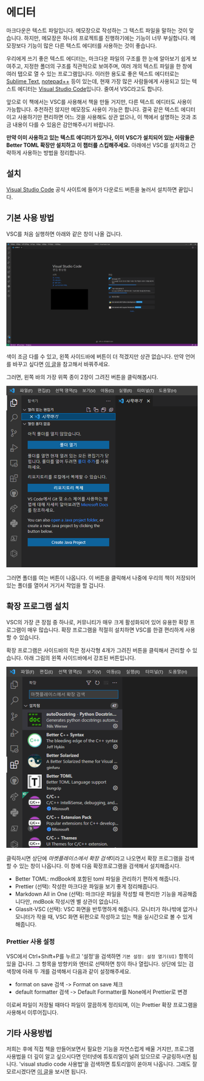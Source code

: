 # 에디터

마크다운은 텍스트 파일입니다. 메모장으로 작성하는 그 텍스트 파일을 말하는 것이 맞습니다. 하지만, 메모장은 하나의 프로젝트를 진행하기에는 기능이 너무 부실합니다. 메모장보다 기능이 많은 다른 텍스트 에디터를 사용하는 것이 좋습니다.

우리에게 쓰기 좋은 텍스트 에디터는, 마크다운 파일의 구조를 한 눈에 알아보기 쉽게 보여주고, 지정한 폴더의 구조를 직관적으로 보여주며, 여러 개의 텍스트 파일을 한 창에 여러 탭으로 열 수 있는 프로그램입니다. 이러한 용도로 좋은 텍스트 에디터로는 [Sublime Text](https://www.sublimetext.com/), [notepad++](https://notepad-plus-plus.org/) 등이 있는데, 현재 가장 많은 사람들에게 사용되고 있는 텍스트 에디터는 [Visual Studio Code](https://code.visualstudio.com/)입니다. 줄여서 VSC라고도 합니다.

앞으로 이 책에서는 VSC를 사용해서 책을 만들 거지만, 다른 텍스트 에디터도 사용이 가능합니다. 추천하진 않지만 메모장도 사용이 가능은 합니다. 결국 같은 텍스트 에디터이고 사용하기만 편리하면 어느 것을 사용해도 상관 없으나, 이 책에서 설명하는 것과 조금 내용이 다를 수 있음은 감안해주시기 바랍니다.

**만약 이미 사용하고 있는 텍스트 에디터가 있거나, 이미 VSC가 설치되어 있는 사람들은 Better TOML 확장만 설치하고 이 챕터를 스킵해주세요.** 아래에선 VSC를 설치하고 간략하게 사용하는 방법을 정리합니다.

## 설치

[Visual Studio Code](https://code.visualstudio.com/) 공식 사이트에 들어가 다운로드 버튼을 눌러서 설치하면 끝입니다.

## 기본 사용 방법

VSC를 처음 실행하면 아래와 같은 창이 나올 겁니다.

<p align="center"> <img src="./01vscode_start.png"> </p>

색이 조금 다를 수 있고, 왼쪽 사이드바에 버튼이 더 적겠지만 상관 없습니다. 만약 언어를 바꾸고 싶다면 [이 글](https://www.lainyzine.com/ko/article/how-to-change-language-setting-in-visual-studio-code/)을 참고해서 바꿔주세요.

그러면, 왼쪽 바의 가장 위쪽 종이 2장이 그려진 버튼을 클릭해봅시다.

<p align="center"> <img src="./02vscode_open_folder.png"> </p>

그러면 폴더를 여는 버튼이 나옵니다. 이 버튼을 클릭해서 나중에 우리의 책이 저장되어 있는 폴더를 열어서 거기서 작업을 할 겁니다.

## 확장 프로그램 설치

VSC의 가장 큰 장점 중 하나로, 커뮤니티가 매우 크게 활성화되어 있어 유용한 확장 프로그램이 매우 많습니다. 확장 프로그램을 적절히 설치하면 VSC를 한결 편리하게 사용할 수 있습니다.

확장 프로그램은 사이드바의 작은 정사각형 4개가 그려진 버튼을 클릭해서 관리할 수 있습니다. 아래 그림의 왼쪽 사이드바에서 강조된 버튼입니다.

<p align="center"> <img src="./03vscode_ext.png"> </p>

클릭하시면 상단에 *마켓플레이스에서 확장 검색*이라고 나오면서 확장 프로그램을 검색할 수 있는 창이 나옵니다. 이 창에 다음 확장프로그램을 검색해서 설치해줍시다.

- Better TOML: mdBook에 포함된 toml 파일을 관리하기 편하게 해줍니다.
- Prettier (선택): 작성한 마크다운 파일을 보기 좋게 정리해줍니다.
- Markdown All in One (선택): 마크다운 파일을 작성할 때 편리한 기능을 제공해줍니다만, mdBook 작성시엔 별 상관이 없습니다.
- GlassIt-VSC (선택): VSC 화면을 반투명하게 해줍니다. 모니터가 하나밖에 없거나 모니터가 작을 때, VSC 화면 뒤편으로 작성하고 있는 책을 실시간으로 볼 수 있게 해줍니다.

### Prettier 사용 설정

VSC에서 Ctrl+Shift+P를 누르고 '설정'을 검색하면 `기본 설정: 설정 열기(UI)` 항목이 있을 겁니다. 그 항목을 방향키와 엔터로 선택하면 창이 하나 열립니다. 상단에 있는 검색창에 아래 두 개를 검색해서 다음과 같이 설정해주세요.

- format on save 검색 -> Format on save 체크
- default formatter 검색 -> Default Formatter를 None에서 Prettier로 변경

이로써 파일이 저장될 때마다 파일이 깔끔하게 정리되며, 이는 Prettier 확장 프로그램을 사용해서 이루어집니다.

## 기타 사용방법

저희는 후에 직접 책을 만들어보면서 필요한 기능을 자연스럽게 배울 거지만, 프로그램 사용법을 더 깊이 알고 싶으시다면 인터넷에 튜토리얼이 널려 있으므로 구글링하시면 됩니다. 'visual studio code 사용법'을 검색하면 튜토리얼이 쏟아져 나옵니다. 그래도 잘 모르시겠다면 [이 글](https://demun.github.io/vscode-tutorial/)을 보시면 됩니다.
